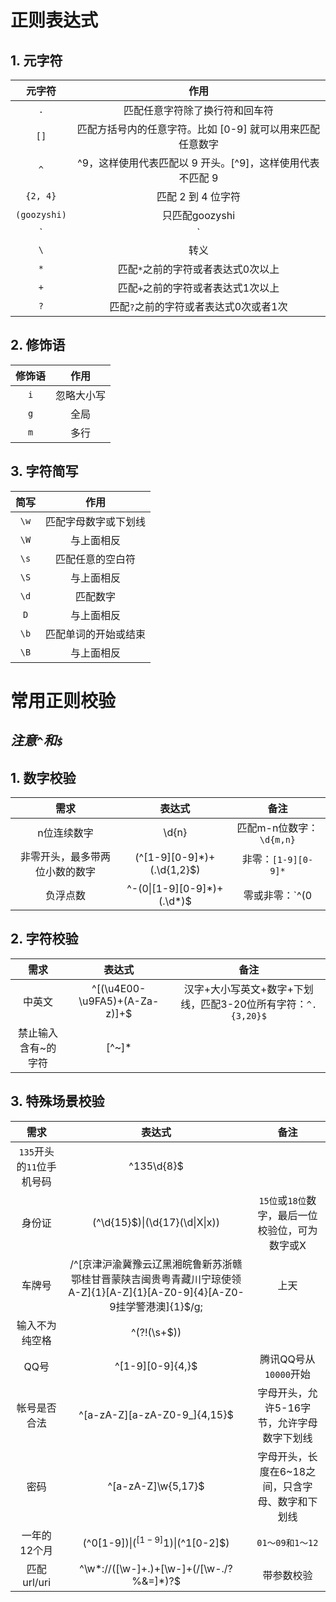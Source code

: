 # 正则表达式
## 1. 元字符
| 元字符 | 作用 |
| :------: | :------: |
| `.` | 匹配任意字符除了换行符和回车符 |
| `[]` | 匹配方括号内的任意字符。比如 [0-9] 就可以用来匹配任意数字 |
| `^` | ^9，这样使用代表匹配以 9 开头。[^9]，这样使用代表不匹配 9  |
|`{2, 4}`|匹配 2 到 4 位字符|
|`(goozyshi)`|只匹配goozyshi|
| `|` |匹配 `|` 前后的字符或者表达式|
|`\`|转义|
|`*`|匹配`*`之前的字符或者表达式0次以上|
|`+`|匹配`+`之前的字符或者表达式1次以上|
|`?`|匹配`?`之前的字符或者表达式0次或者1次|

## 2. 修饰语
|修饰语|作用|
|:---:|:---:|
|`i`|忽略大小写|
|`g`|全局|
|`m`|多行|

## 3. 字符简写
|简写|作用|
|:---:|:---:|
|`\w`|匹配字母数字或下划线|
|`\W`|与上面相反|
|`\s`|匹配任意的空白符|
|`\S`|与上面相反|
|`\d`|匹配数字|
|`D`|与上面相反|
|`\b`|匹配单词的开始或结束|
|`\B`|与上面相反|

# 常用正则校验
## *注意`^`和`$`*
## 1. 数字校验
|需求|表达式|备注|
|:--:| :--: | :---: |
|n位连续数字|\d{n}|匹配m-n位数字：`\d{m,n}`
|非零开头，最多带两位小数的数字|(^[1-9][0-9]*)+(\.\d{1,2}$)|非零：`[1-9][0-9]*`|
|负浮点数|^\-(0\|[1-9][0-9]\*)+(\.\d\*)$ |零或非零：`^(0|[1-9][0-9]*)$`
## 2. 字符校验
|需求|表达式|备注|
|:--:| :--: | :---: |
|中英文|^[(\u4E00-\u9FA5)+(A-Za-z)]+$|汉字+大小写英文+数字+下划线，匹配3-20位所有字符：`^.{3,20}$` |
|禁止输入含有~的字符|[^~]*|
## 3. 特殊场景校验
|需求|表达式|备注|
|:--:| :--: | :---: |
|`135`开头的`11`位手机号码|^135\d{8}$|
|身份证|(^\d{15}$)\|(\d{17}(\d\|X\|x))|`15位`或`18位`数字，最后一位校验位，可为数字或X|
|车牌号|/^[京津沪渝冀豫云辽黑湘皖鲁新苏浙赣鄂桂甘晋蒙陕吉闽贵粤青藏川宁琼使领A-Z]{1}[A-Z]{1}[A-Z0-9]{4}[A-Z0-9挂学警港澳]{1}$/g;|上天|
|输入不为纯空格|^(?!(\s+$))|
|QQ号|^[1-9][0-9]{4,}$|腾讯QQ号从`10000`开始|
|帐号是否合法|^[a-zA-Z][a-zA-Z0-9_]{4,15}$|字母开头，允许5-16字节，允许字母数字下划线|
|密码|^[a-zA-Z]\w{5,17}$|字母开头，长度在6~18之间，只含字母、数字和下划线|
|一年的12个月|(^0[1-9]$)\|(^[1-9]{1}$)\|(^1[0-2]$)|`01～09和1～12`|
|匹配url/uri|^\w*://([\w-]+\.)+[\w-]+(/[\w-./?%&=]*)?$|带参数校验|
